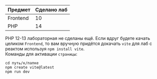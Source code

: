 | Предмет | Сделано лаб |
| ------------- | ------------- |
| Frontend | 10 |
| PHP | 14 |

PHP 12-13 лабораторная не сделаны ещё.
Если вдруг будете качать целиком `Frontend`, то вам вручную придётся докачать `vite` для лаб с реактом используя `npm install vite`. <br>
Команды для активации `страницы`:
```
cd путь/к/папке
npm create vite@latest
npm run dev
```

